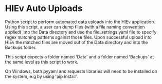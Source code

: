 # HIEv Auto Uploads
Python script to perform automated data uploads into the HIEv application.
Using this script, a user can dump files (with a file naming convention applied) into the 
Data directory and use the file_settings.yaml file to specify regex matching patterns against 
those files. Upon successful upload into HIEv the matched files are moved out of the Data directory
and into the Backups folder.   

This script expects a folder named 'Data' and a folder named 'Backups' at the same level as this 
script to work.

On Windows, both pyyaml and requests libraries will need to be installed on the system, e.g by using 'pip install'.
